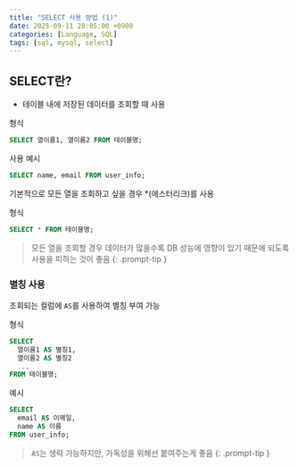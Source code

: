```yaml
---
title: "SELECT 사용 방법 (1)"
date: 2025-09-11 20:05:00 +0900
categories: [Language, SQL]
tags: [sql, mysql, select]
---
```


## **SELECT란?**
- 테이블 내에 저장된 데이터를 조회할 때 사용

형식
```sql
SELECT 열이름1, 열이름2 FROM 테이블명;
```

사용 예시
```sql
SELECT name, email FROM user_info;
```

기본적으로 모든 열을 조회하고 싶을 경우 *(에스터리크)를 사용

형식
```sql
SELECT * FROM 테이블명;
```

> 모든 열을 조회할 경우 데이터가 많을수록 DB 성능에 영향이 있기 때문에 되도록 사용을 피하는 것이 좋음
{: .prompt-tip }

### **별칭 사용**
조회되는 컬럼에 `AS`를 사용하여 별칭 부여 가능

형식
```sql
SELECT 
  열이름1 AS 별칭1, 
  열이름2 AS 별칭2 
  ... 
FROM 테이블명;
```

예시
```sql
SELECT
  email AS 이메일,
  name AS 이름
FROM user_info;
```

> `AS`는 생략 가능하지만, 가독성을 위해선 붙여주는게 좋음
{: .prompt-tip }